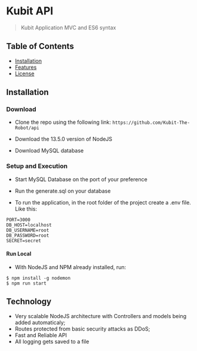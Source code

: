 # Kubit API

> Kubit Application MVC and ES6 syntax

## Table of Contents

-   [Installation](#installation)
-   [Features](#features)
-   [License](#license)

## Installation

### Download

-   Clone the repo using the following link:
    `https://github.com/Kubit-The-Robot/api`

-   Download the 13.5.0 version of NodeJS

-   Download MySQL database

### Setup and Execution

-   Start MySQL Database on the port of your preference

-   Run the generate.sql on your database

-   To run the application, in the root folder of the project create a .env file. Like this:

```env
PORT=3000
DB_HOST=localhost
DB_USERNAME=root
DB_PASSWORD=root
SECRET=secret
```

#### Run Local

-   With NodeJS and NPM already installed, run:

```env
$ npm install -g nodemon
$ npm run start
```

## Technology

-   Very scalable NodeJS architecture with Controllers and models being added automaticaly;
-   Routes protected from basic security attacks as DDoS;
-   Fast and Reliable API
-   All logging gets saved to a file
